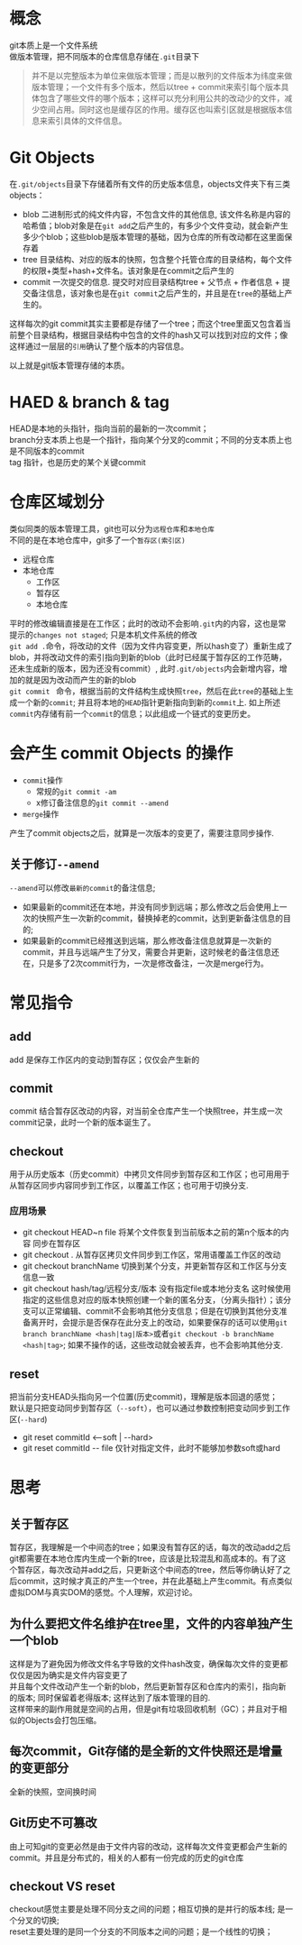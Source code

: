 # 概念
git本质上是一个文件系统             
做版本管理，把不同版本的仓库信息存储在`.git`目录下

> 并不是以完整版本为单位来做版本管理；而是以散列的文件版本为纬度来做版本管理；一个文件有多个版本，然后以tree + commit来索引每个版本具体包含了哪些文件的哪个版本；这样可以充分利用公共的改动少的文件，减少空间占用。同时这也是缓存区的作用。缓存区也叫索引区就是根据版本信息来索引具体的文件信息。

# Git Objects
在`.git/objects`目录下存储着所有文件的历史版本信息，objects文件夹下有三类objects：
+ blob 二进制形式的纯文件内容，不包含文件的其他信息, 该文件名称是内容的哈希值；blob对象是在`git add`之后产生的，有多少个文件变动，就会新产生多少个blob；这些blob是版本管理的基础，因为仓库的所有改动都在这里面保存着
+ tree 目录结构、对应的版本的快照，包含整个托管仓库的目录结构，每个文件的权限+类型+hash+文件名。该对象是在commit之后产生的
+ commit 一次提交的信息. 提交时对应目录结构tree + 父节点 + 作者信息 + 提交备注信息，该对象也是在`git commit`之后产生的，并且是在`tree`的基础上产生的。


这样每次的git commit其实主要都是存储了一个tree；而这个tree里面又包含着当前整个目录结构，根据目录结构中包含的文件的hash又可以找到对应的文件；像这样通过一层层的`引用`确认了整个版本的内容信息。

以上就是git版本管理存储的本质。

# HAED & branch & tag
HEAD是本地的头指针，指向当前的最新的一次commit；         
branch分支本质上也是一个指针，指向某个分叉的commit；不同的分支本质上也是不同版本的commit        
tag 指针，也是历史的某个关键commit

# 仓库区域划分
类似同类的版本管理工具，git也可以分为`远程仓库`和`本地仓库`       
不同的是在本地仓库中，git多了一个`暂存区(索引区)`
+ 远程仓库
+ 本地仓库
    + 工作区
    + 暂存区
    + 本地仓库

平时的修改编辑直接是在工作区；此时的改动不会影响`.git`内的内容，这也是常提示的`changes not staged`; 只是本机文件系统的修改       
`git add .`命令，将改动的文件（因为文件内容变更，所以hash变了）重新生成了blob，并将改动文件的索引指向到新的blob（此时已经属于暂存区的工作范畴，还未生成新的版本，因为还没有commit）, 此时`.git/objects`内会新增内容，增加的就是因为改动而产生的新的blob        
`git commit ` 命令，根据当前的文件结构生成快照`tree`，然后在此`tree`的基础上生成一个新的`commit`; 并且将本地的`HEAD`指针更新指向到新的`commit`上. 如上所述`commit`内存储有前一个`commit`的信息；以此组成一个链式的变更历史。  

# 会产生 commit Objects 的操作
+ `commit`操作
    - 常规的`git commit -am`
    - x修订备注信息的`git commit --amend` 
+ `merge`操作

产生了commit objects之后，就算是一次版本的变更了，需要注意同步操作.

## 关于修订`--amend`
`--amend`可以修改`最新的commit`的备注信息;      
+ 如果最新的commit还在本地，并没有同步到远端；那么修改之后会使用上一次的快照产生一次新的commit，替换掉老的commit，达到更新备注信息的目的;                 
+ 如果最新的commit已经推送到远端，那么修改备注信息就算是一次新的commit，并且与远端产生了分叉，需要合并更新，这时候老的备注信息还在，只是多了2次commit行为，一次是修改备注，一次是merge行为。

# 常见指令
## add 
add 是保存工作区内的变动到暂存区；仅仅会产生新的
## commit
commit 结合暂存区改动的内容，对当前全仓库产生一个快照tree，并生成一次commit记录，此时一个新的版本诞生了。
## checkout
用于从历史版本（历史commit）中拷贝文件同步到暂存区和工作区；也可用用于从暂存区同步内容同步到工作区，以覆盖工作区；也可用于切换分支.
### 应用场景
+ git checkout HEAD~n file 将某个文件恢复到当前版本之前的第n个版本的内容 同步在暂存区
+ git checkout . 从暂存区拷贝文件同步到工作区，常用语覆盖工作区的改动
+ git checkout branchName 切换到某个分支，并更新暂存区和工作区与分支信息一致
+ git checkout hash/tag/远程分支/版本 没有指定file或本地分支名 这时候使用指定的这些信息对应的版本快照创建一个新的匿名分支，（分离头指针）；该分支可以正常编辑、commit不会影响其他分支信息；但是在切换到其他分支准备离开时，会提示是否保存在此分支上的改动，如果要保存的话可以使用`git branch branchName <hash|tag|版本>`或者`git checkout -b branchName <hash|tag>`; 如果不操作的话，这些改动就会被丢弃，也不会影响其他分支.

## reset
把当前分支HEAD头指向另一个位置(历史commit)，理解是版本回退的感觉；    
默认是只把变动同步到暂存区（`--soft`），也可以通过参数控制把变动同步到工作区(`--hard`)

+ git reset commitId <--soft | --hard>
+ git reset commitId -- file 仅针对指定文件，此时不能够加参数soft或hard


# 思考
## 关于暂存区
暂存区，我理解是一个中间态的tree；如果没有暂存区的话，每次的改动add之后git都需要在本地仓库内生成一个新的tree，应该是比较混乱和高成本的。有了这个暂存区，每次改动并add之后，只更新这个中间态的tree，然后等你确认好了之后commit，这时候才真正的产生一个tree，并在此基础上产生commit。有点类似虚拟DOM与真实DOM的感觉。个人理解，欢迎讨论。

## 为什么要把文件名维护在tree里，文件的内容单独产生一个blob
这样是为了避免因为修改文件名字导致的文件hash改变，确保每次文件的变更都仅仅是因为确实是文件内容变更了      
并且每个文件改动产生一个新的blob，然后更新暂存区和仓库内的索引，指向新的版本; 同时保留着老得版本; 这样达到了版本管理的目的.     
这样带来的副作用就是空间的占用，但是git有垃圾回收机制（GC）；并且对于相似的Objects会打包压缩。

## 每次commit，Git存储的是全新的文件快照还是增量的变更部分
全新的快照，空间换时间

## Git历史不可篡改
由上可知git的变更必然是由于文件内容的改动，这样每次文件变更都会产生新的commit。并且是分布式的，相关的人都有一份完成的历史的git仓库

## checkout VS reset
checkout感觉主要是处理不同分支之间的问题；相互切换的是并行的版本线; 是一个分叉的切换;            
reset主要处理的是同一个分支的不同版本之间的问题；是一个线性的切换；
